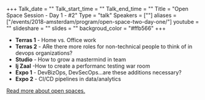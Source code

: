 +++
Talk_date = ""
Talk_start_time = ""
Talk_end_time = ""
Title = "Open Space Session - Day 1 - #2"
Type = "talk"
Speakers = [""]
aliases = ["/events/2018-amsterdam/program/open-space-two-day-one/"]
youtube = ""
slideshare = ""
slides = ""
backgroud_color = "#ffb566"
+++

<ul>
<li><b>Terras 1</b> - Home vs. Office work</li>
<li><b>Terras 2</b> - ARe there more roles for non-technical people to think of in devops organizations?</li>
<li><b>Studio</b> - How to grow a mastermind in team</li>
<li><b>Ij Zaal</b> -How to create a performanc testing war room</li>
<li><b>Expo 1</b> - DevBizOps, DevSecOps...are these additions necessary?</li>
<li><b>Expo 2</b> - CI/CD pipelines in data/analytics</li>
</ul>

<a href="https://www.devopsdays.org/open-space-format/">Read more about open spaces.</a>